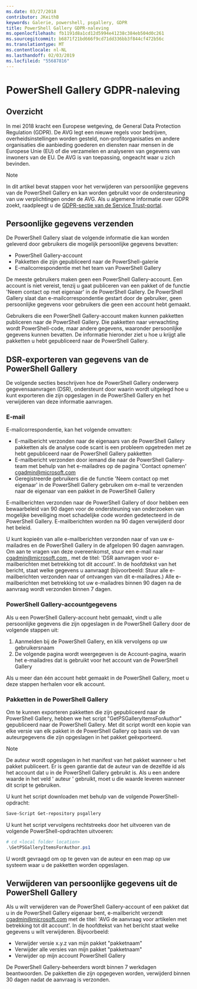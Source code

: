 ```yaml
---
ms.date: 03/27/2018
contributor: JKeithB
keywords: Galerie, powershell, psgallery, GDPR
title: PowerShell Gallery GDPR-naleving
ms.openlocfilehash: fb1191d8a1cd12d5994e41238c384eb504d0c261
ms.sourcegitcommit: b6871f21bd666f9cd71dd336bb3f844cf472b56c
ms.translationtype: MT
ms.contentlocale: nl-NL
ms.lasthandoff: 02/03/2019
ms.locfileid: "55687816"
---
```

# <a name="powershell-gallery-gdpr-compliance"></a>PowerShell Gallery GDPR-naleving

## <a name="overview"></a>Overzicht

In mei 2018 kracht een Europese wetgeving, de General Data Protection Regulation (GDPR).
De AVG legt een nieuwe regels voor bedrijven, overheidsinstellingen worden gesteld, non-profitorganisaties en andere organisaties die aanbieding goederen en diensten naar mensen in de Europese Unie (EU) of die verzamelen en analyseren van gegevens van inwoners van de EU.
De AVG is van toepassing, ongeacht waar u zich bevinden.

> [!NOTE]
> In dit artikel bevat stappen voor het verwijderen van persoonlijke gegevens van de PowerShell Gallery en kan worden gebruikt voor de ondersteuning van uw verplichtingen onder de AVG. Als u algemene informatie over GDPR zoekt, raadpleegt u de [GDPR-sectie van de Service Trust-portal](https://servicetrust.microsoft.com/ViewPage/GDPRGetStarted).

## <a name="personally-identifiable-data"></a>Persoonlijke gegevens verzenden

De PowerShell Gallery slaat de volgende informatie die kan worden geleverd door gebruikers die mogelijk persoonlijke gegevens bevatten:

- PowerShell Gallery-account
- Pakketten die zijn gepubliceerd naar de PowerShell-galerie
- E-mailcorrespondentie met het team van PowerShell Gallery

De meeste gebruikers maken geen een PowerShell Gallery-account.
Een account is niet vereist, tenzij u gaat publiceren van een pakket of de functie 'Neem contact op met eigenaar' in de PowerShell Gallery.
De PowerShell Gallery slaat dan e-mailcorrespondentie gestart door de gebruiker, geen persoonlijke gegevens voor gebruikers die geen een account hebt gemaakt.

Gebruikers die een PowerShell Gallery-account maken kunnen pakketten publiceren naar de PowerShell Gallery.
Die pakketten naar verwachting wordt PowerShell-code, maar andere gegevens, waaronder persoonlijke gegevens kunnen bevatten.
De informatie hieronder ziet u hoe u krijgt alle pakketten u hebt gepubliceerd naar de PowerShell Gallery.

## <a name="dsr-export-of-powershell-gallery-data"></a>DSR-exporteren van gegevens van de PowerShell Gallery

De volgende secties beschrijven hoe de PowerShell Gallery onderwerp gegevensaanvragen (DSR), ondersteunt door waarin wordt uitgelegd hoe u kunt exporteren die zijn opgeslagen in de PowerShell Gallery en het verwijderen van deze informatie aanvragen.

### <a name="email"></a>E-mail

E-mailcorrespondentie, kan het volgende omvatten:

- E-mailbericht verzonden naar de eigenaars van de PowerShell Gallery pakketten als de analyse code scant is een probleem opgetreden met ze hebt gepubliceerd naar de PowerShell Gallery pakketten
- E-mailbericht verzonden door iemand die naar de PowerShell Gallery-team met behulp van het e-mailadres op de pagina 'Contact opnemen' [cgadmin@microsoft.com](mailto:cgadmin@microsoft.com)
- Geregistreerde gebruikers die de functie 'Neem contact op met eigenaar' in de PowerShell Gallery gebruiken om e-mail te verzenden naar de eigenaar van een pakket in de PowerShell Gallery

E-mailberichten verzonden naar de PowerShell Gallery of door hebben een bewaarbeleid van 90 dagen voor de ondersteuning van onderzoeken van mogelijke beveiliging moet schadelijke code worden gedetecteerd in de PowerShell Gallery.
E-mailberichten worden na 90 dagen verwijderd door het beleid.

U kunt kopieën van alle e-mailberichten verzonden naar of van uw e-mailadres en de PowerShell Gallery in de afgelopen 90 dagen aanvragen.
Om aan te vragen van deze overeenkomst, stuur een e-mail naar [ cgadmin@microsoft.com ](mailto:cgadmin@microsoft.com), met de titel: 'DSR aanvragen voor e-mailberichten met betrekking tot dit account'.
In de hoofdtekst van het bericht, staat welke gegevens u aanvraagt (bijvoorbeeld: Stuur alle e-mailberichten verzonden naar of ontvangen van dit e-mailadres.) Alle e-mailberichten met betrekking tot uw e-mailadres binnen 90 dagen na de aanvraag wordt verzonden binnen 7 dagen.

### <a name="powershell-gallery-account-information"></a>PowerShell Gallery-accountgegevens

Als u een PowerShell Gallery-account hebt gemaakt, vindt u alle persoonlijke gegevens die zijn opgeslagen in de PowerShell Gallery door de volgende stappen uit:

1. Aanmelden bij de PowerShell Gallery, en klik vervolgens op uw gebruikersnaam
2. De volgende pagina wordt weergegeven is de Account-pagina, waarin het e-mailadres dat is gebruikt voor het account van de PowerShell Gallery

Als u meer dan één account hebt gemaakt in de PowerShell Gallery, moet u deze stappen herhalen voor elk account.

### <a name="packages-in-the-powershell-gallery"></a>Pakketten in de PowerShell Gallery

Om te kunnen exporteren pakketten die zijn gepubliceerd naar de PowerShell Gallery, hebben we het script "GetPSGalleryItemsForAuthor" gepubliceerd naar de PowerShell Gallery.
Met dit script wordt een kopie van elke versie van elk pakket in de PowerShell Gallery op basis van de van auteurgegevens die zijn opgeslagen in het pakket geëxporteerd.

> [!NOTE]
> De auteur wordt opgeslagen in het manifest van het pakket wanneer u het pakket publiceert.
> Er is geen garantie dat de auteur van de dezelfde id als het account dat u in de PowerShell Gallery gebruikt is.
> Als u een andere waarde in het veld ' auteur ' gebruikt, moet u die waarde leveren wanneer dit script te gebruiken.

U kunt het script downloaden met behulp van de volgende PowerShell-opdracht:

```powershell
Save-Script Get-repository psgallery
```

U kunt het script vervolgens rechtstreeks door het uitvoeren van de volgende PowerShell-opdrachten uitvoeren:

```powershell
# cd <local folder location>
.\GetPSGalleryItemsForAuthor.ps1
```

U wordt gevraagd om op te geven van de auteur en een map op uw systeem waar u de pakketten worden opgeslagen.

## <a name="deleting-personal-data-from-the-powershell-gallery"></a>Verwijderen van persoonlijke gegevens uit de PowerShell Gallery

Als u wilt verwijderen van de PowerShell Gallery-account of een pakket dat u in de PowerShell Gallery eigenaar bent, e-mailbericht verzendt cgadmin@microsoft.com met de titel: 'AVG de aanvraag voor artikelen met betrekking tot dit account'.
In de hoofdtekst van het bericht staat welke gegevens u wilt verwijderen. Bijvoorbeeld:

- Verwijder versie x.y.z van mijn pakket "pakketnaam"
- Verwijder alle versies van mijn pakket "pakketnaam"
- Verwijder op mijn account PowerShell Gallery

De PowerShell Gallery-beheerders wordt binnen 7 werkdagen beantwoorden.
De pakketten die zijn opgegeven worden, verwijderd binnen 30 dagen nadat de aanvraag is verzonden.
